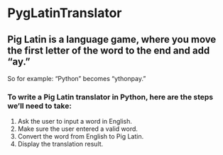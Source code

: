 # PygLatinTranslator

## Pig Latin is a language game, where you move the first letter of the word to the end and add “ay.”
So for example: “Python” becomes “ythonpay.”

### To write a Pig Latin translator in Python, here are the steps we’ll need to take:

1. Ask the user to input a word in English.
2. Make sure the user entered a valid word.
3. Convert the word from English to Pig Latin.
4. Display the translation result.
